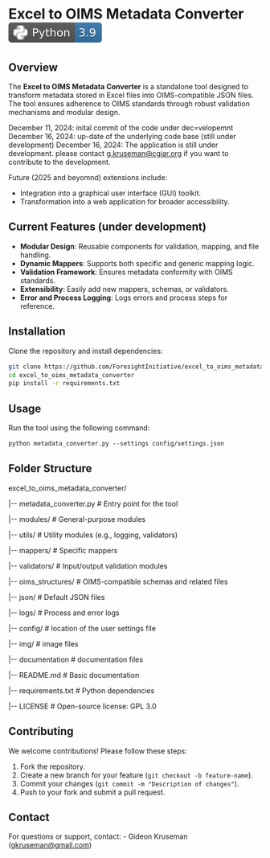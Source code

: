 # Excel to OIMS Metadata Converter ![Python](img/pythonbadge3_9plus.svg)

## Overview

The **Excel to OIMS Metadata Converter** is a standalone tool designed to transform metadata stored in Excel files into OIMS-compatible JSON files. The tool ensures adherence to OIMS standards through robust validation mechanisms and modular design.

December 11, 2024: inital commit of the code under dec=velopemnt
December 16, 2024: up-date of the underlying code base (still under development)
December 16, 2024: The application is still under development. please contact g.kruseman@cgiar.org if you want to contribute to the development.

Future (2025 and beyomnd) extensions include:

- Integration into a graphical user interface (GUI) toolkit.
- Transformation into a web application for broader accessibility.

## Current Features (under development)

- **Modular Design**: Reusable components for validation, mapping, and file handling.
- **Dynamic Mappers**: Supports both specific and generic mapping logic.
- **Validation Framework**: Ensures metadata conformity with OIMS standards.
- **Extensibility**: Easily add new mappers, schemas, or validators.
- **Error and Process Logging**: Logs errors and process steps for reference.

## Installation

Clone the repository and install dependencies:

```bash
git clone https://github.com/ForesightInitiative/excel_to_oims_metadata_converter.git
cd excel_to_oims_metadata_converter
pip install -r requirements.txt
```

## Usage

Run the tool using the following command:

```markdown
python metadata_converter.py --settings config/settings.json
```

## Folder Structure

excel_to_oims_metadata_converter/


|-- metadata_converter.py # Entry point for the tool 


|-- modules/              # General-purpose modules


|-- utils/                # Utility modules (e.g., logging, validators)


|-- mappers/              # Specific mappers


|-- validators/           # Input/output validation modules



|-- oims_structures/      # OIMS-compatible schemas and related files


|-- json/                 # Default JSON files


|-- logs/                 # Process and error logs


|-- config/               # location of the user settings file 

 
|-- img/                  # image files


|-- documentation         # documentation files


|-- README.md             # Basic documentation


|-- requirements.txt      # Python dependencies


|-- LICENSE               # Open-source license: GPL 3.0



## Contributing

We welcome contributions! Please follow these steps:

1. Fork the repository.
2. Create a new branch for your feature (`git checkout -b feature-name`).
3. Commit your changes (`git commit -m "Description of changes"`).
4. Push to your fork and submit a pull request.

## Contact

For questions or support, contact: - Gideon Kruseman ([gkruseman@gmail.com](mailto:gkruseman@gmail.com))
